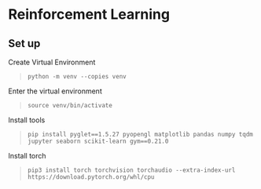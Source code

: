 <h1>Reinforcement Learning</h2>

<h2>Set up</h2>

Create Virtual Environment
> `python -m venv --copies venv`

Enter the virtual environment
> `source venv/bin/activate`

Install tools
>`pip install pyglet==1.5.27 pyopengl matplotlib pandas numpy tqdm jupyter seaborn scikit-learn gym==0.21.0`

Install torch
> `pip3 install torch torchvision torchaudio --extra-index-url https://download.pytorch.org/whl/cpu`